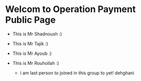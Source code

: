 # Welcom to Operation Payment Public Page
- This is Mr Shadnoush :)
- This is Mr Tajik :)
- This is Mr Ayoub :)
- This is Mr Rouhollah :)

    - i am last person to joined in this group to yet!
dehghani
